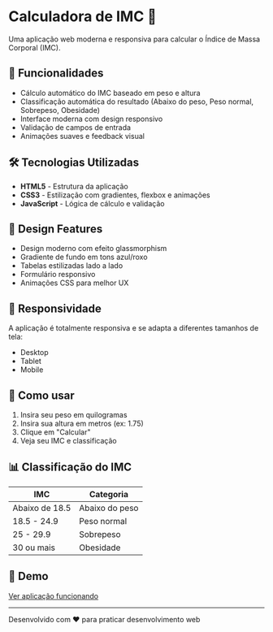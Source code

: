 # Calculadora de IMC 🧮

Uma aplicação web moderna e responsiva para calcular o Índice de Massa Corporal (IMC).

## 🎯 Funcionalidades

- Cálculo automático do IMC baseado em peso e altura
- Classificação automática do resultado (Abaixo do peso, Peso normal, Sobrepeso, Obesidade)
- Interface moderna com design responsivo
- Validação de campos de entrada
- Animações suaves e feedback visual

## 🛠️ Tecnologias Utilizadas

- **HTML5** - Estrutura da aplicação
- **CSS3** - Estilização com gradientes, flexbox e animações
- **JavaScript** - Lógica de cálculo e validação

## 🎨 Design Features

- Design moderno com efeito glassmorphism
- Gradiente de fundo em tons azul/roxo
- Tabelas estilizadas lado a lado
- Formulário responsivo
- Animações CSS para melhor UX

## 📱 Responsividade

A aplicação é totalmente responsiva e se adapta a diferentes tamanhos de tela:
- Desktop
- Tablet
- Mobile

## 🚀 Como usar

1. Insira seu peso em quilogramas
2. Insira sua altura em metros (ex: 1.75)
3. Clique em "Calcular"
4. Veja seu IMC e classificação

## 📊 Classificação do IMC

| IMC | Categoria |
|-----|-----------|
| Abaixo de 18.5 | Abaixo do peso |
| 18.5 - 24.9 | Peso normal |
| 25 - 29.9 | Sobrepeso |
| 30 ou mais | Obesidade |

## 🔗 Demo

[Ver aplicação funcionando](https://arlindo22.github.io/CalculadoraIMC)

---

Desenvolvido com ❤️ para praticar desenvolvimento web
